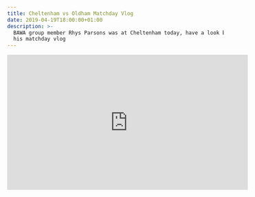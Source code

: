 ```yaml
---
title: Cheltenham vs Oldham Matchday Vlog
date: 2019-04-19T18:00:00+01:00
description: >-
  BAWA group member Rhys Parsons was at Cheltenham today, have a look below at
  his matchday vlog
---
```

<html>
<iframe width="560" height="315" src="https://www.youtube.com/embed/F7VlHIriOnQ" frameborder="0" allow="accelerometer; autoplay; encrypted-media; gyroscope; picture-in-picture" allowfullscreen></iframe>
</html>
